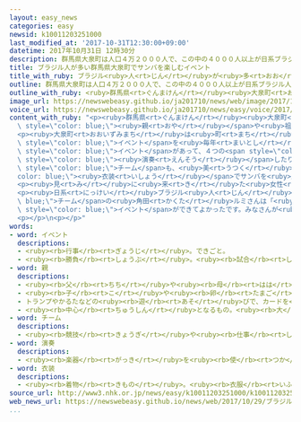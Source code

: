 ```yaml
---
layout: easy_news
categories: easy
newsid: k10011203251000
last_modified_at: '2017-10-31T12:30:00+09:00'
datetime: 2017年10月31日 12時30分
description: 群馬県大泉町は人口４万２０００人で、この中の４０００人以上が日系ブラジル人などのブラジル人です。
title: ブラジル人が多い群馬県大泉町でサンバを楽しむイベント
title_with_ruby: ブラジル<ruby>人<rt>じん</rt></ruby>が<ruby>多<rt>おお</rt></ruby>い<ruby>群馬県<rt>ぐんまけん</rt></ruby><ruby>大泉町<rt>おおいずみまち</rt></ruby>でサンバを<ruby>楽<rt>たの</rt></ruby>しむイベント
outline: 群馬県大泉町は人口４万２０００人で、この中の４０００人以上が日系ブラジル人などのブラジル人です。
outline_with_ruby: <ruby>群馬県<rt>ぐんまけん</rt></ruby><ruby>大泉町<rt>おおいずみまち</rt></ruby>は<ruby>人口<rt>じんこう</rt></ruby>４<ruby>万<rt>まん</rt></ruby>２０００<ruby>人<rt>にん</rt></ruby>で、この<ruby>中<rt>なか</rt></ruby>の４０００<ruby>人<rt>にん</rt></ruby><ruby>以上<rt>いじょう</rt></ruby>が<ruby>日系<rt>にっけい</rt></ruby>ブラジル<ruby>人<rt>じん</rt></ruby>などのブラジル<ruby>人<rt>じん</rt></ruby>です。
image_url: https://newswebeasy.github.io/ja201710/news/web/image/2017/10/29/K10011203251_1710291949_1710291959_01_03.jpg
voice_url: https://newswebeasy.github.io/ja201710/news/easy/voice/2017/10/31/k10011203251000.mp3
content_with_ruby: "<p><ruby>群馬県<rt>ぐんまけん</rt></ruby><ruby>大泉町<rt>おおいずみまち</rt></ruby>は<ruby>人口<rt>じんこう</rt></ruby>４<ruby>万<rt>まん</rt></ruby>２０００<ruby>人<rt>にん</rt></ruby>で、この<ruby>中<rt>なか</rt></ruby>の４０００<ruby>人<rt>にん</rt></ruby><ruby>以上<rt>いじょう</rt></ruby>が<ruby>日系<rt>にっけい</rt></ruby>ブラジル<ruby>人<rt>じん</rt></ruby>などのブラジル<ruby>人<rt>じん</rt></ruby>です。<ruby>日系<rt>にっけい</rt></ruby>ブラジル<ruby>人<rt>じん</rt></ruby>は<span\
  \ style=\"color: blue;\"><ruby>親<rt>おや</rt></ruby></span>や<ruby>祖父<rt>そふ</rt></ruby>などが<ruby>日本人<rt>にっぽんじん</rt></ruby>です。</p>\n\
  <p><ruby>大泉町<rt>おおいずみまち</rt></ruby>は<ruby>町<rt>まち</rt></ruby>のよさを<ruby>知<rt>し</rt></ruby>ってもらいたいと<ruby>考<rt>かんが</rt></ruby>えて、サンバの<ruby>音楽<rt>おんがく</rt></ruby>や<ruby>踊<rt>おど</rt></ruby>りを<ruby>楽<rt>たの</rt></ruby>しむ<span\
  \ style=\"color: blue;\">イベント</span>を<ruby>毎年<rt>まいとし</rt></ruby><ruby>開<rt>ひら</rt></ruby>いています。<ruby>今年<rt>ことし</rt></ruby>は１０<ruby>月<rt>がつ</rt></ruby>２９<ruby>日<rt>にち</rt></ruby>に<span\
  \ style=\"color: blue;\">イベント</span>があって、４つの<span style=\"color: blue;\">チーム</span>が<ruby>踊<rt>おど</rt></ruby>ったり<span\
  \ style=\"color: blue;\"><ruby>演奏<rt>えんそう</rt></ruby></span>したりしました。<ruby>大泉町<rt>おおいずみまち</rt></ruby>の<ruby>日系<rt>にっけい</rt></ruby>ブラジル<ruby>人<rt>じん</rt></ruby>たちが<ruby>作<rt>つく</rt></ruby>った<span\
  \ style=\"color: blue;\">チーム</span>も、<ruby>美<rt>うつく</rt></ruby>しい<span style=\"\
  color: blue;\"><ruby>衣装<rt>いしょう</rt></ruby></span>でサンバを<ruby>踊<rt>おど</rt></ruby>りました。</p>\n\
  <p><ruby>見<rt>み</rt></ruby>に<ruby>来<rt>き</rt></ruby>た<ruby>女性<rt>じょせい</rt></ruby>は「<ruby>楽<rt>たの</rt></ruby>しい<ruby>音楽<rt>おんがく</rt></ruby>で、<ruby>私<rt>わたし</rt></ruby>も<ruby>体<rt>からだ</rt></ruby>が<ruby>動<rt>うご</rt></ruby>きそうになりました。<ruby>踊<rt>おど</rt></ruby>りを<ruby>近<rt>ちか</rt></ruby>くで<ruby>見<rt>み</rt></ruby>ることができてよかったです」と<ruby>話<rt>はな</rt></ruby>していました。</p>\n\
  <p><ruby>日系<rt>にっけい</rt></ruby>ブラジル<ruby>人<rt>じん</rt></ruby>の<span style=\"color:\
  \ blue;\">チーム</span>の<ruby>角田<rt>かくた</rt></ruby>ルミさんは「<ruby>台風<rt>たいふう</rt></ruby>が<ruby>心配<rt>しんぱい</rt></ruby>でしたが、<span\
  \ style=\"color: blue;\">イベント</span>ができてよかったです。みなさんが<ruby>喜<rt>よろこ</rt></ruby>んでいて、うれしくなりました」と<ruby>話<rt>はな</rt></ruby>していました。</p>\n\
  <p></p>\n<p></p>"
words:
- word: イベント
  descriptions:
  - <ruby><rb>行事</rb><rt>ぎょうじ</rt></ruby>。できごと。
  - <ruby><rb>勝負</rb><rt>しょうぶ</rt></ruby>。<ruby><rb>試合</rb><rt>しあい</rt></ruby>。
- word: 親
  descriptions:
  - <ruby><rb>父</rb><rt>ちち</rt></ruby>や<ruby><rb>母</rb><rt>はは</rt></ruby>。<ruby><rb>両親</rb><rt>りょうしん</rt></ruby>。
  - <ruby><rb>子</rb><rt>こ</rt></ruby>や<ruby><rb>卵</rb><rt>たまご</rt></ruby>をうんだもの。
  - トランプやかるたなどの<ruby><rb>遊</rb><rt>あそ</rt></ruby>びで、カードを<ruby><rb>配</rb><rt>くば</rt></ruby>る<ruby><rb>人</rb><rt>ひと</rt></ruby>。
  - <ruby><rb>中心</rb><rt>ちゅうしん</rt></ruby>となるもの。<ruby><rb>大</rb><rt>おお</rt></ruby>きいもの。
- word: チーム
  descriptions:
  - <ruby><rb>競技</rb><rt>きょうぎ</rt></ruby>や<ruby><rb>仕事</rb><rt>しごと</rt></ruby>をするときの、<ruby><rb>組</rb><rt>くみ</rt></ruby>や<ruby><rb>団体</rb><rt>だんたい</rt></ruby>。
- word: 演奏
  descriptions:
  - <ruby><rb>楽器</rb><rt>がっき</rt></ruby>を<ruby><rb>使</rb><rt>つか</rt></ruby>って、<ruby><rb>音楽</rb><rt>おんがく</rt></ruby>をかなでること。
- word: 衣装
  descriptions:
  - <ruby><rb>着物</rb><rt>きもの</rt></ruby>。<ruby><rb>衣服</rb><rt>いふく</rt></ruby>。
source_url: http://www3.nhk.or.jp/news/easy/k10011203251000/k10011203251000.html
web_news_url: https://newswebeasy.github.io/news/web/2017/10/29/ブラジルのサンバ楽しむイベント-群馬-大泉町
...
```

